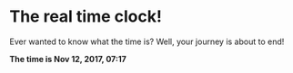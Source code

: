 # The real time clock!

Ever wanted to know what the time is? Well, your journey is about to end!

**The time is Nov 12, 2017, 07:17**